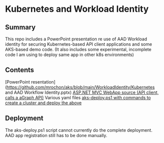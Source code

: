# Kubernetes and Workload Identity

## Summary
This repo includes a PowerPoint presentation re use of AAD Workload identity for securing Kubernetes-based API client applications and some AKS-based demo code. (It also includes some experimental, incomplete code I am using to deploy same app in other k8s environments)

## Contents

[PowerPoint resentation](https://github.com/mrochon/aks/blob/main/WorkloadIdentity/Kubernetes and AAD Workflow Identity.pptx)
[ASP.NET MVC WebApp source (API client, calls a aGraph API)](https://github.com/mrochon/aks/tree/main/WorkloadIdentity/WebClientApp)
Various yaml files
[aks-deploy.ps1 with commands to create a cluster and deploy the above](https://github.com/mrochon/aks/blob/main/WorkloadIdentity/aks-deploy.ps1)

## Deployment

The aks-deploy.ps1 script cannot currently do the complete deployment. AAD app registration still has to be done manually.


